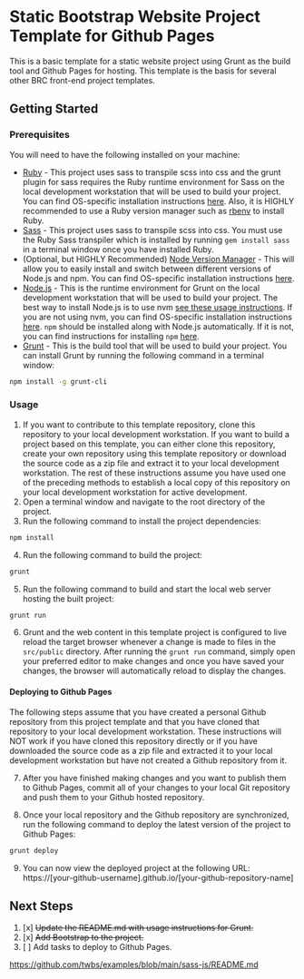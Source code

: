 # Static Bootstrap Website Project Template for Github Pages

This is a basic template for a static website project using Grunt as the build tool and Github Pages for hosting.  This template is the basis for several other BRC front-end project templates.

## Getting Started

### Prerequisites

You will need to have the following installed on your machine:

* [Ruby](https://www.ruby-lang.org/en/) - This project uses sass to transpile scss into css and the grunt plugin for sass requires the Ruby runtime environment for Sass on the local development workstation that will be used to build your project.  You can find OS-specific installation instructions [here](https://www.ruby-lang.org/en/documentation/installation/).  Also, it is HIGHLY recommended to use a Ruby version manager such as [rbenv](https://github.com/rbenv/rbenv) to install Ruby.
* [Sass](https://sass-lang.com/) - This project uses sass to transpile scss into css.  You must use the Ruby Sass transpiler which is installed by running `gem install sass` in a terminal window once you have installed Ruby.
* (Optional, but HIGHLY Recommended) [Node Version Manager](https://github.com/nvm-sh/nvm) - This will allow you to easily install and switch between different versions of Node.js and npm.  You can find OS-specific installation instructions [here](https://github.com/nvm-sh/nvm#installing-and-updating).
* [Node.js](https://nodejs.org/en/) - This is the runtime environment for Grunt on the local development workstation that will be used to build your project.  The best way to install Node.js is to use nvm [see these usage instructions](https://github.com/nvm-sh/nvm#usage).  If you are not using nvm, you can find OS-specific installation instructions [here](https://nodejs.org/en/download/). `npm` should be installed along with Node.js automatically.  If it is not, you can find instructions for installing `npm` [here](https://docs.npmjs.com/downloading-and-installing-node-js-and-npm).
* [Grunt](https://gruntjs.com/) - This is the build tool that will be used to build your project.  You can install Grunt by running the following command in a terminal window:

```bash
npm install -g grunt-cli
```

### Usage

1. If you want to contribute to this template repository, clone this repository to your local development workstation.  If you want to build a project based on this template, you can either clone this repository, create your own repository using this template repository or download the source code as a zip file and extract it to your local development workstation.  The rest of these instructions assume you have used one of the preceding methods to establish a local copy of this repository on your local development workstation for active development.
2. Open a terminal window and navigate to the root directory of the project.
3. Run the following command to install the project dependencies:

```bash
npm install
```

4. Run the following command to build the project:

```bash
grunt
```

5. Run the following command to build and start the local web server hosting the built project:

```bash
grunt run
```

6. Grunt and the web content in this template project is configured to live reload the target browser whenever a change is made to files in the `src/public` directory.  After running the `grunt run` command, simply open your preferred editor to make changes and once you have saved your changes, the browser will automatically reload to display the changes.

#### Deploying to Github Pages

The following steps assume that you have created a personal Github repository from this project template and that you have cloned that repository to your local development workstation.  These instructions will NOT work if you have cloned this repository directly or if you have downloaded the source code as a zip file and extracted it to your local development workstation but have not created a Github repository from it.

7. After you have finished making changes and you want to publish them to Github Pages, commit all of your changes to your local Git repository and push them to your Github hosted repository.

8. Once your local repository and the Github repository are synchronized, run the following command to deploy the latest version of the project to Github Pages:

```bash
grunt deploy
```

9. You can now view the deployed project at the following URL: https://[your-github-username].github.io/[your-github-repository-name]

## Next Steps

1. [x] ~~Update the README.md with usage instructions for Grunt.~~
2. [x] ~~Add Bootstrap to the project.~~
3. [ ] Add tasks to deploy to Github Pages.

https://github.com/twbs/examples/blob/main/sass-js/README.md

